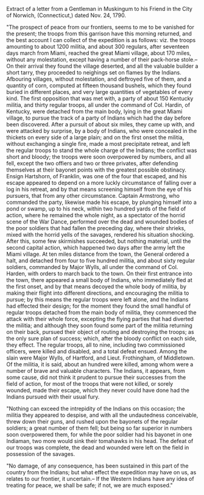  Extract of a letter from a Gentleman in Muskingum to his Friend in the City of Norwich, (Connecticut,) dated Nov. 24, 1790.  "The prospect of peace from our frontiers, seems to me to be vanished for the present; the troops from this garrison have this morning returned, and the best account I can collect of the expedition is as follows: viz. the troops amounting to about 1200 militia, and about 300 regulars, after seventeen days march from Miami, reached the great Miami village, about 170 miles, without any molestation, except having a number of their pack-horse stole.–On their arrival they found the village deserted, and all the valuable builder a short tarry, they proceeded to neighings set on flames by the Indians. Afbouring villages, without molestation, and deftroyed five of them, and a quantity of corn, computed at fifteen thousand bushels, which they found buried in different places, and very large quantities of vegetables of every kind. The first opposition that was met with, a party of about 150 Kentucky militia, and thirty regular troops, all under the command of Col. Hardin, of Kentucky, were detached from the main body, lying in the great Miami village, to pursue the track of a party of Indians which had the day before been discovered. After a pursuit of about six miles, they came up with, and were attacked by surprise, by a body of Indians, who were concealed in the thickets on every side of a large plain; and on the first onset the militia, without exchanging a single fire, made a most precipitate retreat, and left the regular troops to stand the whole charge of the Indians; the conflict was short and bloody; the troops were soon overpowered by numbers, and all fell, except the two offiers and two or three privates, after defending themselves at their bayonet points with the greatest possible obstinacy. Ensign Hartshorn, of Franklin, was one of the four that escaped, and his escape appeared to depend on a more luckly circumstance of falling over a log in his retreat, and by that means screening himself from the eye of his pursuers, that from any other circumstance. Captain Armstrong, who commanded the party, likewise made his escape, by plunging himself into a pond or swamp, up to his neck, within two hundred yards of the field of action, where he remained the whole night, as a spectator of the horrid scene of the War Dance, performed over the dead and wounded bodies of the poor soldiers that had fallen the preceding day, where their shrieks, mixed with the horrid yells of the savages, rendered his situation shocking. After this, some few skirmishes succeeded, but nothing material, until the second capital action, which happened two days after the army left the Miami village. At ten miles distance from the town, the General ordered a halt, and detached from four to five hundred militia, and about sixty regular soldiers, commanded by Major Wylls, all under the command of Col. Harden, with orders to march back to the town. On their first entrance into the town, there appeared a small body of Indians, who immediately fled at the first onset, and by that means decoyed the whole body of militia, by making their flight into different directions, and encouraging the militia to pursue; by this means the regular troops were left alone, and the Indians had effected their design; for the moment they found the small handful of regular troops detached from the main body of militia, they commenced the attack with their whole force, excepting the flying parties that had diverted the militia; and although they soon found some part of the militia returning on their back, pursued their object of routing and destroying the troops; as the only sure plan of success; which, after the bloody conflict on each side, they effect. The regular troops, all to nine, including two commissioned officers, were killed and disabled, and a total defeat ensued. Among the slain were Major Wylls, of Hartford, and Lieut. Frothingham, of Middletown. Of the militia, it is said, about an hundred were killed, among whom were a number of brave and valuable characters. The Indians, it appears, from some cause, did not think it prudent to pursue their successes from the field of action, for most of the troops that were not killed, or sorely wounded, made their escape, which they never could have done had the Indians pursued with their usual fury.  "Nothing can exceed the intrepidity of the Indians on this occasion; the militia they appeared to despise, and with all the undautedness conceivable, threw down their guns, and rushed upon the bayonets of the regular soldiers; a great number of them fell; but being so far superior in numbers soon overpowered them, for while the poor soldier had his bayonet in one Indiaman, two more would sink their tomahawks in his head. The defeat of our troops was complete, the dead and wounded were left on the field in possession of the savages.  "No damage, of any consequence, has been sustained in this part of the country from the Indians; but what effect the expedition may have on us, as relates to our frontier, it uncertain.– If the Western Indians have any idea of treating for peace, we shall be safe; if not, we are much exposed."
